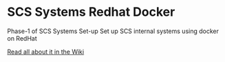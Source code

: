 # SCS Systems Redhat Docker

Phase-1 of SCS Systems Set-up
Set up SCS internal systems using docker on RedHat

[Read all about it in the Wiki](https://gitlab.scsuk.net/scsuk/scs-systems-redhat-docker/wikis/home)